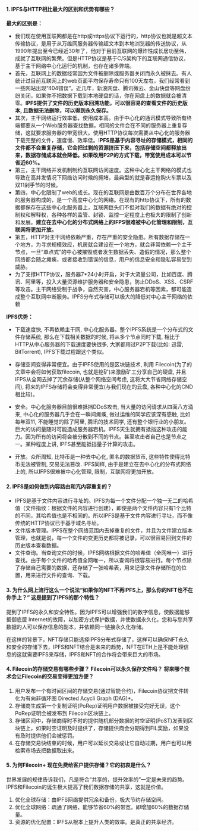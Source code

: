 #### 1. IPFS与HTTP相比最大的区别和优势有哪些？

**最大的区别是：**

- 我们现在使用互联网都是在http或https协议下运行的，http协议也就是超文本传输协议，是用于从万维网服务器传输超文本到本地浏览器的传送协议，从1990年提出至今已经近30年了，他对于目前互联网的爆炸性成长居功至伟，成就了互联网的繁荣。但是HTTP协议是基于C/S架构下的互联网通信协议，基于主干网络中心化运行的机制，也存在诸多弊端。
- 首先，互联网上的数据经常因为文件被删除或服务器关闭而永久被抹去。有人统计过目前互联网上的web页面平均保存寿命只有100天左右，我们经常看到一些网站出现“404错误”。近几年，新浪网盘、腾讯微云、金山快盘等网盘纷纷关闭，如果你不把数据下载到本地硬盘的话，你在网盘上的数据就会被清零。**IPFS提供了文件的历史版本回溯功能，可以很容易的查看文件的历史版本, 且数据无法删除，可以得到永久保存。**
- 其次，主干网络运行效率低，使用成本高。由于中心化的通讯模式导致所有终端都要从一个Web服务器查找数据，相同的文件会在不同的服务器上重复存储，这就要求服务器的带宽很大。使用HTTP协议每次需要从中心化的服务器下载完整的文件，速度慢、效率低。I**PFS是基于内容寻址的存储模式，相同的文件都不会重复存储，它会把过剩的资源挤压下来，包括存储空间都释放出来，数据存储成本就会降低。如果改用P2P的方式下载，带宽使用成本可以节省近60%。**
- 第三，主干网络并发机制制约互联网访问速度。这种中心化主干网络的模式也导致在高并发情况下网络访问时候的拥堵，最典型的就是春运抢购火车票以及双11剁手节的时候。
- 第四，中心化限制了web的成长。现在的互联网是由数百万个分布在世界各地的服务器构成的，是一个高度中心化的网络。在现有的http协议下，所有的数据都保存在这些中心化服务器上，互联网巨头们不但对我们的数据有绝对的控制权和解释权，各种各样的监管、封锁、监控一定程度上也极大的限制了创新和发展。**建立在去中心化的分布式网络上的IFPS很难被中心化管理和限制，互联网将更加开放。**
- 第五，HTTP对主干网络依赖严重，存在严重的安全隐患。所有数据存储在一个地方，为寻求规模效应，机房就会建设在一个地方，就会非常依赖一个主干节点，一旦“单点式”的中心被摧毁或者发生数据丢失、造假的情况，那么整个网络都会随之瘫痪，或者接收到错误的信息，用户的信息安全和隐私容易受到威胁。
- 为了支撑HTTP协议，服务器7*24小时开启，对于大流量公司，比如百度、腾讯、阿里等，投入大量资源维护服务器和安全隐患，防止DDoS、XSS、CSRF等攻击。主干网络受制于战争，自然灾害，中心服务器宕机等因素，都可能造成整个互联网中断服务。IPFS分布式存储可以极大的降低对中心主干网络的依赖



**IPFS优势：**

- 下载速度快, 不再依赖主干网, 中心化服务器。整个IPFS系统是一个分布式的文件存储系统, 那么在下载相关数据的时候, 将从多个节点同时下载, 相比于HTTP从中心服务器的下载速度要快很多, 大家都用过P2P下载(比如: 迅雷, BitTorrent), IPFS下载过程跟这个类似。

- 存储空间变得非常便宜。由于IPFS使用的是区块链技术, 利用 Filecoin(为了的文章中会将如何获取filecoin, 也就是挖矿)来激励矿工分享自己的硬盘, 并且IFPS从全网去掉了冗余存储(从整个网络空间考虑, 这将大大节省网络存储空间), 将来的IPFS存储将会变得非常便宜(与我们现在的云盘, 各种中心化的CND相比较)。

- 安全。中心化服务器目前很难抵挡DDoS攻击, 当大量的访问请求从四面八方涌来, 中心化的服务器几乎会在一瞬间瘫痪, 做过运维的同学应该深有感触, 比如每年双11, 不能睡觉的除了阿里, 腾讯的技术同学, 还有整个银行业的小朋友。巨大的访问量随时可能造成服务器宕机。IPFS天生就拥有抵挡这种攻击的能力。因为所有的访问将会被分散到不同的节点。甚至攻击者自己也是节点之一。某种程度上讲, IPFS甚至能抵挡量子计算的攻击。

- 开放。众所周知, 比特币是一种去中心化, 匿名的数据货币, 这些特性使得比特币无法被管制, 交易无法篡改. IPFS同样, 由于是建立在去中心化的分布式网络上的, 所以IFPS很难被中心化管理, 限制，互联网将更加开放。

  

#### 2. IPFS是如何做到内容路由和亢内容重复的？

- IPFS是基于文件内容进行寻址的。IPFS为每一个文件分配一个独一无二的哈希值（文件指纹：根据文件的内容进行创建），即使是两个文件内容只有1个比特的不同，其哈希值也是不相同的。所以IPFS是基于文件内容进行寻址，而不像传统的HTTP协议已于基于域名寻址。
- 文件版本管理。IPFS在整个网络范围内去掉重复的文件，并且为文件建立版本管理，也就是说，每一个文件的变更历史都将被记录，可以很容易回到文件的历史版本查看数据。
- 文件查询。当查询文件的时候，IPFS网络根据文件的哈希值（全网唯一）进行查找。由于每个文件的哈希值全网唯一，所以查询将很容易进行。每个节点除了存储自己需要的数据，还存储了一张哈希表，用来记录文件存储所在的位置，用来进行文件的查询、下载。



#### 3. 为什么网上流行这么一个说法“如果你的NFT不再IPFS上，那么你的NFT也不在你手上？” 这是提到了IPFS的那个特性？

提到了IPFS的永久和安全特性。因为IPFS可以增强我们的数字信息，使数据能够抵御底层 Internet的故障，以加密方式保护数据，并使数据永久化，您和与您共享数据的人可以保存信息的副本，并依赖同一链接永久化存储。

在这样的背景下，NFT存储只能选择IPFS分布式存储了，这样可以确保NFT永久和安全的存储下去，IPFS和NFT结合是未来的趋势，NFT在ETH上是不能处理信息的这就需要IPFS来存储，IPFS和NFT的合作将会带来巨大的市场。

#### 4. Filecoin的存储交易有哪些步骤？ Filecoin可以永久保存文件吗？ 将来哪个技术会让Filecoin的交易变得更加方便？

1.  用户发布一个有时间区间的存储交易(通过智能合约)，Filecoin协议把文件转化为有向非循环图 Directed Acycli Graph (DAG)*。
2. 存储商生成第一个复制证明(PoRep)证明用户数据被接受完好无误，这个PoRep证明会被发布到 Filecoin区块链上。
3.  存储区间中，存储商得时不时的提供随机部分数据的时空证明(PoST)发表到区块链上，如果时空证明及时提供了，存储提供商会分期得到FIL奖励，如果没有及时提供他们会被惩罚。
4. 在存储交易快结束的时候，用户可以延长交易或让它自动过期，用户也可以用检索市场去把数据取出来。

#### 5. 为何Filecoin+ 现在免费给客户提供存储？它的初衷是什么？

世界发展的规律告诉我们，凡是符合“共享的，提升效率的”一定是未来的趋势。IPFS和Filecoin的诞生极大提高了我们数据存储的共享，这就是价值。

1. 优化全球存储：由IPFS网络提供冗余和备份，极大节约存储空间。
2. 优化全球网络：疏通了网络，能够节省60%的带宽，即增加60%的数据存储量。
3. 资源的优化配置：IPFS从根本上提升人类的效率。是真正的共享经济。